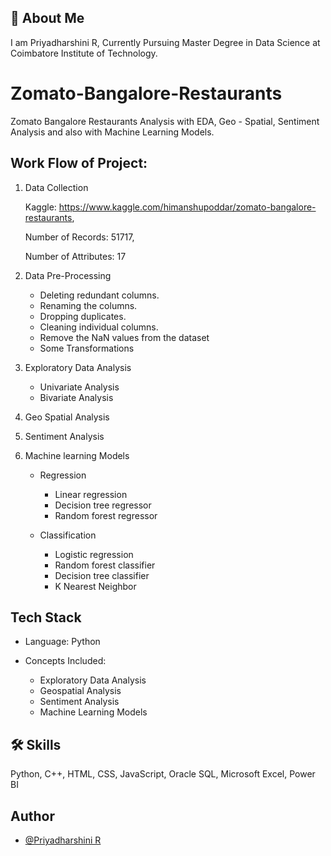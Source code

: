 
## 🚀 About Me
I am Priyadharshini R, Currently Pursuing Master Degree in Data Science at Coimbatore Institute of Technology.



# Zomato-Bangalore-Restaurants

Zomato Bangalore Restaurants Analysis with EDA, Geo - Spatial, Sentiment Analysis and also with Machine Learning Models.

## Work Flow of Project:

1. Data Collection

    Kaggle: https://www.kaggle.com/himanshupoddar/zomato-bangalore-restaurants,

    Number of Records: 51717,

    Number of Attributes: 17
    
2. Data Pre-Processing

   * Deleting redundant columns.
   * Renaming the columns.
   * Dropping duplicates.
   * Cleaning individual columns.
   * Remove the NaN values from the dataset
   * Some Transformations

3. Exploratory Data Analysis
            
   * Univariate Analysis
   * Bivariate Analysis

4. Geo Spatial Analysis

5. Sentiment Analysis

6. Machine learning Models

   * Regression

      * Linear regression
      * Decision tree regressor
      * Random forest regressor

   * Classification

      * Logistic regression
      * Random forest classifier
      * Decision tree classifier
      * K Nearest Neighbor

## Tech Stack

   * Language: Python
   * Concepts Included: 

      * Exploratory Data Analysis
      * Geospatial Analysis
      * Sentiment Analysis
      * Machine Learning Models



## 🛠 Skills
Python, C++, HTML, CSS, JavaScript, Oracle SQL, Microsoft Excel, Power BI 


## Author

- [@Priyadharshini R](https://github.com/PRIYADHARSHINI-star)

